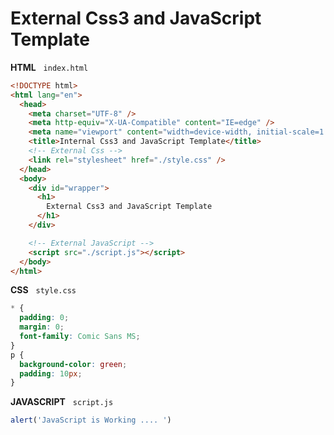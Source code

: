 # External Css3 and JavaScript Template

**HTML** &nbsp; `index.html`

```html
<!DOCTYPE html>
<html lang="en">
  <head>
    <meta charset="UTF-8" />
    <meta http-equiv="X-UA-Compatible" content="IE=edge" />
    <meta name="viewport" content="width=device-width, initial-scale=1.0" />
    <title>Internal Css3 and JavaScript Template</title>
    <!-- External Css -->
    <link rel="stylesheet" href="./style.css" />
  </head>
  <body>
    <div id="wrapper">
      <h1>
        External Css3 and JavaScript Template
      </h1>
    </div>

    <!-- External JavaScript -->
    <script src="./script.js"></script>
  </body>
</html>
```

**CSS** &nbsp; `style.css`

```css
* {
  padding: 0;
  margin: 0;
  font-family: Comic Sans MS;
}
p {
  background-color: green;
  padding: 10px;
}
```

**JAVASCRIPT** &nbsp; `script.js`

```javascript
alert('JavaScript is Working .... ')
```
